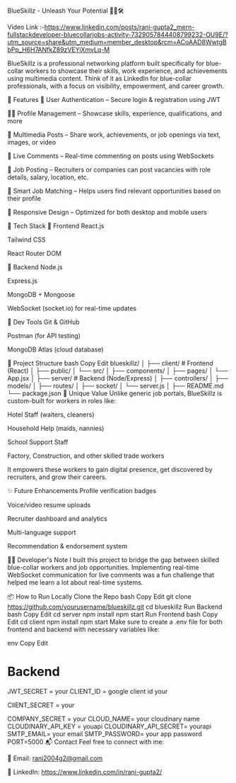 BlueSkillz - Unleash Your Potential 👷‍♂️🛠️

Video Link :-https://www.linkedin.com/posts/rani-gupta2_mern-fullstackdeveloper-bluecollarjobs-activity-7329057844408799232-OU9E/?utm_source=share&utm_medium=member_desktop&rcm=ACoAAD8WwtgBbPp_H6H7ANfkZ89zVEYiXmvLq-M

BlueSkillz is a professional networking platform built specifically for blue-collar workers to showcase their skills, work experience, and achievements using multimedia content. Think of it as LinkedIn for blue-collar professionals, with a focus on visibility, empowerment, and career growth.

🚀 Features
🔐 User Authentication – Secure login & registration using JWT

🧑‍💼 Profile Management – Showcase skills, experience, qualifications, and more

📸 Multimedia Posts – Share work, achievements, or job openings via text, images, or video

💬 Live Comments – Real-time commenting on posts using WebSockets

📢 Job Posting – Recruiters or companies can post vacancies with role details, salary, location, etc.

🔎 Smart Job Matching – Helps users find relevant opportunities based on their profile

📱 Responsive Design – Optimized for both desktop and mobile users

🧰 Tech Stack
🔹 Frontend
React.js

Tailwind CSS

React Router DOM

🔹 Backend
Node.js

Express.js

MongoDB + Mongoose

WebSocket (socket.io) for real-time updates

🔹 Dev Tools
Git & GitHub

Postman (for API testing)

MongoDB Atlas (cloud database)

📁 Project Structure
bash
Copy
Edit
blueskillz/
│
├── client/               # Frontend (React)
│   ├── public/
│   └── src/
│       ├── components/
│       ├── pages/
│       └── App.jsx
│
├── server/               # Backend (Node/Express)
│   ├── controllers/
│   ├── models/
│   ├── routes/
│   ├── socket/
│   └── server.js
│
├── README.md
└── package.json
🌟 Unique Value
Unlike generic job portals, BlueSkillz is custom-built for workers in roles like:

Hotel Staff (waiters, cleaners)

Household Help (maids, nannies)

School Support Staff

Factory, Construction, and other skilled trade workers

It empowers these workers to gain digital presence, get discovered by recruiters, and grow their careers.

✨ Future Enhancements
Profile verification badges

Voice/video resume uploads

Recruiter dashboard and analytics

Multi-language support

Recommendation & endorsement system

🧑‍💻 Developer's Note
I built this project to bridge the gap between skilled blue-collar workers and job opportunities. Implementing real-time WebSocket communication for live comments was a fun challenge that helped me learn a lot about real-time systems.

📦 How to Run Locally
Clone the Repo
bash
Copy
Edit
git clone https://github.com/yourusername/blueskillz.git
cd blueskillz
Run Backend
bash
Copy
Edit
cd server
npm install
npm start
Run Frontend
bash
Copy
Edit
cd client
npm install
npm start
Make sure to create a .env file for both frontend and backend with necessary variables like:

env
Copy
Edit
# Backend
JWT_SECRET = your
CLIENT_ID = google client id your

ClIENT_SECRET = your
     
COMPANY_SECRET = your
CLOUD_NAME= your cloudinary name
CLOUDINARY_API_KEY = youapi
CLOUDINARY_API_SECRET= yourapi
SMTP_EMAIL= your email 
SMTP_PASSWORD= your app password
PORT=5000
📬 Contact
Feel free to connect with me:

📧 Email: rani2004g2@gmail.com

💼 LinkedIn: https://www.linkedin.com/in/rani-gupta2/
